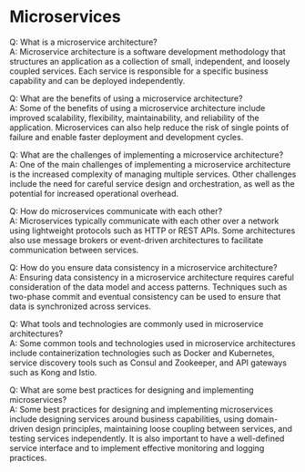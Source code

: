 # Microservices
Q: What is a microservice architecture?  
A: Microservice architecture is a software development methodology that structures an application as a collection of small, independent, and loosely coupled services. Each service is responsible for a specific business capability and can be deployed independently.

Q: What are the benefits of using a microservice architecture?  
A: Some of the benefits of using a microservice architecture include improved scalability, flexibility, maintainability, and reliability of the application. Microservices can also help reduce the risk of single points of failure and enable faster deployment and development cycles.

Q: What are the challenges of implementing a microservice architecture?  
A: One of the main challenges of implementing a microservice architecture is the increased complexity of managing multiple services. Other challenges include the need for careful service design and orchestration, as well as the potential for increased operational overhead.

Q: How do microservices communicate with each other?  
A: Microservices typically communicate with each other over a network using lightweight protocols such as HTTP or REST APIs. Some architectures also use message brokers or event-driven architectures to facilitate communication between services.

Q: How do you ensure data consistency in a microservice architecture?  
A: Ensuring data consistency in a microservice architecture requires careful consideration of the data model and access patterns. Techniques such as two-phase commit and eventual consistency can be used to ensure that data is synchronized across services.

Q: What tools and technologies are commonly used in microservice architectures?  
A: Some common tools and technologies used in microservice architectures include containerization technologies such as Docker and Kubernetes, service discovery tools such as Consul and Zookeeper, and API gateways such as Kong and Istio.

Q: What are some best practices for designing and implementing microservices?  
A: Some best practices for designing and implementing microservices include designing services around business capabilities, using domain-driven design principles, maintaining loose coupling between services, and testing services independently. It is also important to have a well-defined service interface and to implement effective monitoring and logging practices.
